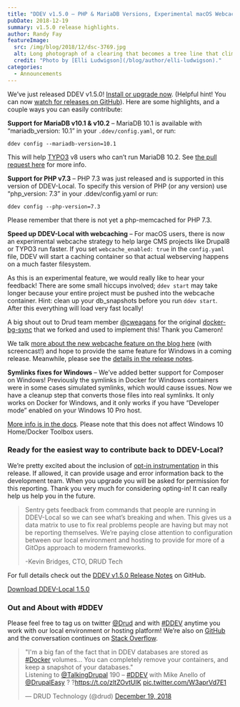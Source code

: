 ```yaml
---
title: "DDEV v1.5.0 – PHP & MariaDB Versions, Experimental macOS Webcache, Improved Windows Composer Symlinks"
pubDate: 2018-12-19
summary: v1.5.0 release highlights.
author: Randy Fay
featureImage:
  src: /img/blog/2018/12/dsc-3769.jpg
  alt: Long photograph of a clearing that becomes a tree line that climbs to snowy mountain peaks that mark a sharp horizon against a pale blue sky
  credit: "Photo by [Elli Ludwigson](/blog/author/elli-ludwigson)."
categories:
  - Announcements
---
```


We’ve just released DDEV v1.5.0! [Install or upgrade now](https://github.com/drud/ddev/releases). (Helpful hint! You can now [watch for releases on GitHub](https://help.github.com/articles/watching-and-unwatching-releases-for-a-repository/)). Here are some highlights, and a couple ways you can easily contribute:

**Support for MariaDB v10.1 & v10.2** – MariaDB 10.1 is available with “mariadb_version: 10.1” in your `.ddev/config.yaml`, or run:

```
ddev config --mariadb-version=10.1
```

This will help [TYPO3](https://typo3.org/) v8 users who can’t run MariaDB 10.2\. See [the pull request here](https://github.com/drud/ddev/pull/1318) for more info.

**Support for PHP v7.3** – PHP 7.3 was just released and is supported in this version of DDEV-Local. To specify this version of PHP (or any version) use “php_version: 7.3” in your .ddev/config.yaml or run:

```
ddev config --php-version=7.3
```

Please remember that there is not yet a php-memcached for PHP 7.3.

**Speed up DDEV-Local with webcaching** – For macOS users, there is now an experimental webcache strategy to help large CMS projects like Drupal8 or TYPO3 run faster. If you set `webcache_enabled: true` in the `config.yaml` file, DDEV will start a caching container so that actual webserving happens on a much faster filesystem.

As this is an experimental feature, we would really like to hear your feedback! There are some small hiccups involved; `ddev start` may take longer because your entire project must be pushed into the webcache container. Hint: clean up your db_snapshots before you run `ddev start`. After this everything will load very fast locally!

A big shout out to Drud team member [@cweagans](https://github.com/cweagans) for the original [docker-bg-sync](https://github.com/cweagans/docker-bg-sync) that we forked and used to implement this! Thank you Cameron!

We talk [more about the new webcache feature on the blog here](https://ddev.com/ddev-local/ddev-locals-new-webcache-feature/) (with screencast!) and hope to provide the same feature for Windows in a coming release. Meanwhile, please see the [details in the release notes](https://github.com/drud/ddev/releases/tag/v1.5.0).

**Symlinks fixes for Windows** – We’ve added better support for Composer on Windows! Previously the symlinks in Docker for Windows containers were in some cases simulated symlinks, which would cause issues. Now we have a cleanup step that converts those files into real symlinks. It only works on Docker for Windows, and it only works if you have “Developer mode” enabled on your Windows 10 Pro host.

[More info is in the docs](https://ddev.readthedocs.io/en/latest/users/developer-tools/#ddev-and-composer). Please note that this does not affect Windows 10 Home/Docker Toolbox users.

### Ready for the easiest way to contribute back to DDEV-Local?

We’re pretty excited about the inclusion of [opt-in instrumentation](https://ddev.readthedocs.io/en/latest/users/cli-usage/#opt-in-usage-information) in this release. If allowed, it can provide usage and error information back to the development team. When you upgrade you will be asked for permission for this reporting. Thank you very much for considering opting-in! It can really help us help you in the future.

> Sentry gets feedback from commands that people are running in DDEV-Local so we can see what’s breaking and when. This gives us a data matrix to use to fix real problems people are having but may not be reporting themselves. We’re paying close attention to configuration between our local environment and hosting to provide for more of a GitOps approach to modern frameworks.
>
> \-Kevin Bridges, CTO, DRUD Tech

For full details check out the [DDEV v1.5.0 Release Notes](https://github.com/drud/ddev/releases/tag/v1.5.0) on GitHub.

[Download DDEV-Local 1.5.0](https://github.com/drud/ddev)

### Out and About with #DDEV

Please feel free to tag us on twitter [@Drud](https://twitter.com/drud) and with [#DDEV](https://twitter.com/hashtag/DDEV?src=hash) anytime you work with our local environment or hosting platform! We’re also on [GitHub](https://github.com/drud/ddev) and the conversation continues on [Stack Overflow](https://stackoverflow.com/search?tab=newest&q=%23ddev).

> "I'm a big fan of the fact that in DDEV databases are stored as [#Docker](https://twitter.com/hashtag/Docker?src=hash&ref%5Fsrc=twsrc%5Etfw) volumes… You can completely remove your containers, and keep a snapshot of your databases."  
> Listening to [@TalkingDrupal](https://twitter.com/TalkingDrupal?ref%5Fsrc=twsrc%5Etfw) 190 – [#DDEV](https://twitter.com/hashtag/DDEV?src=hash&ref%5Fsrc=twsrc%5Etfw) with Mike Anello of [@DrupalEasy](https://twitter.com/DrupalEasy?ref%5Fsrc=twsrc%5Etfw) ? ?<https://t.co/zltZOvtUIK> [pic.twitter.com/W3aprVd7E1](https://t.co/W3aprVd7E1)
>
> — DRUD Technology (@drud) [December 19, 2018](https://twitter.com/drud/status/1075391816143392769?ref%5Fsrc=twsrc%5Etfw)
